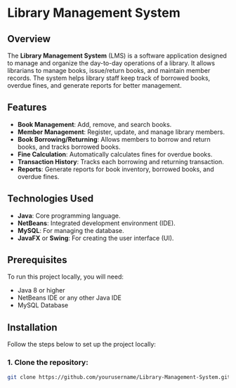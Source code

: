 # Library Management System

## Overview
The **Library Management System** (LMS) is a software application designed to manage and organize the day-to-day operations of a library. It allows librarians to manage books, issue/return books, and maintain member records. The system helps library staff keep track of borrowed books, overdue fines, and generate reports for better management.

## Features
- **Book Management**: Add, remove, and search books.
- **Member Management**: Register, update, and manage library members.
- **Book Borrowing/Returning**: Allows members to borrow and return books, and tracks borrowed books.
- **Fine Calculation**: Automatically calculates fines for overdue books.
- **Transaction History**: Tracks each borrowing and returning transaction.
- **Reports**: Generate reports for book inventory, borrowed books, and overdue fines.

## Technologies Used
- **Java**: Core programming language.
- **NetBeans**: Integrated development environment (IDE).
- **MySQL**: For managing the database.
- **JavaFX** or **Swing**: For creating the user interface (UI).

## Prerequisites
To run this project locally, you will need:
- Java 8 or higher
- NetBeans IDE or any other Java IDE
- MySQL Database

## Installation
Follow the steps below to set up the project locally:

### 1. Clone the repository:
```bash
git clone https://github.com/yourusername/Library-Management-System.git
 
